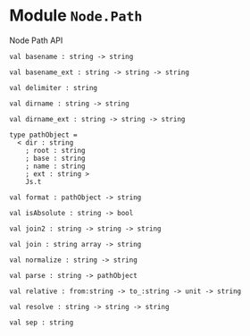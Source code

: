 # Module `Node.Path`
Node Path API
```
val basename : string -> string
```
```
val basename_ext : string -> string -> string
```
```
val delimiter : string
```
```
val dirname : string -> string
```
```
val dirname_ext : string -> string -> string
```
```
type pathObject =
  < dir : string
    ; root : string
    ; base : string
    ; name : string
    ; ext : string >
    Js.t
```
```
val format : pathObject -> string
```
```
val isAbsolute : string -> bool
```
```
val join2 : string -> string -> string
```
```
val join : string array -> string
```
```
val normalize : string -> string
```
```
val parse : string -> pathObject
```
```
val relative : from:string -> to_:string -> unit -> string
```
```
val resolve : string -> string -> string
```
```
val sep : string
```